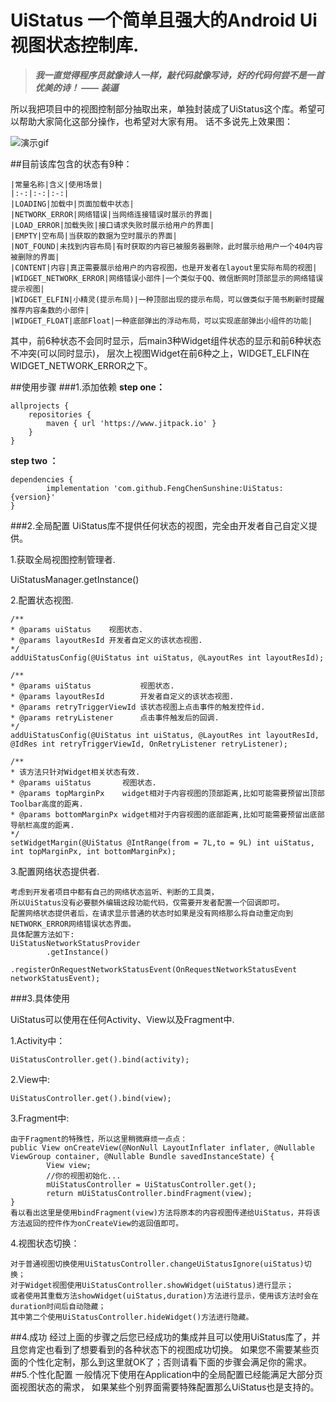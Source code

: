 # UiStatus 一个简单且强大的Android Ui视图状态控制库.

>**_我一直觉得程序员就像诗人一样，敲代码就像写诗，好的代码何尝不是一首优美的诗！  —— 装逼_**

所以我把项目中的视图控制部分抽取出来，单独封装成了UiStatus这个库。希望可以帮助大家简化这部分操作，也希望对大家有用。
话不多说先上效果图：

![演示gif](https://github.com/FengChenSunshine/UiStatus/blob/master/image/uistatus_demo_320.gif)

##目前该库包含的状态有9种：
    
    |常量名称|含义|使用场景|
    |:-:|:-:|:-:|
    |LOADING|加载中|页面加载中状态|
    |NETWORK_ERROR|网络错误|当网络连接错误时展示的界面|
    |LOAD_ERROR|加载失败|接口请求失败时展示给用户的界面|
    |EMPTY|空布局|当获取的数据为空时展示的界面|
    |NOT_FOUND|未找到内容布局|有时获取的内容已被服务器删除，此时展示给用户一个404内容被删除的界面|
    |CONTENT|内容|真正需要展示给用户的内容视图，也是开发者在layout里实际布局的视图|
    |WIDGET_NETWORK_ERROR|网络错误小部件|一个类似于QQ、微信断网时顶部显示的网络错误提示视图|
    |WIDGET_ELFIN|小精灵(提示布局)|一种顶部出现的提示布局，可以做类似于简书刷新时提醒推荐内容条数的小部件|
    |WIDGET_FLOAT|底部Float|一种底部弹出的浮动布局，可以实现底部弹出小组件的功能|
 
其中，前6种状态不会同时显示，后main3种Widget组件状态的显示和前6种状态不冲突(可以同时显示)，
层次上视图Widget在前6种之上，WIDGET_ELFIN在WIDGET_NETWORK_ERROR之下。

 ##使用步骤
  ###1.添加依赖
**step one：**

    allprojects {
        repositories {
            maven { url 'https://www.jitpack.io' }
	    }
    }
  
**step two ：**

    dependencies {
            implementation 'com.github.FengChenSunshine:UiStatus:{version}'
    }
###2.全局配置
 UiStatus库不提供任何状态的视图，完全由开发者自己自定义提供。
 
 1.获取全局视图控制管理者.
 
 UiStatusManager.getInstance()
 
 2.配置状态视图.
  
    /**
    * @params uiStatus    视图状态.
    * @params layoutResId 开发者自定义的该状态视图.
    */
    addUiStatusConfig(@UiStatus int uiStatus, @LayoutRes int layoutResId);
 
    /**
    * @params uiStatus           视图状态.
    * @params layoutResId        开发者自定义的该状态视图.
    * @params retryTriggerViewId 该状态视图上点击事件的触发控件id.
    * @params retryListener      点击事件触发后的回调.
    */
    addUiStatusConfig(@UiStatus int uiStatus, @LayoutRes int layoutResId, @IdRes int retryTriggerViewId, OnRetryListener retryListener);
 
    /**
    * 该方法只针对Widget相关状态有效.
    * @params uiStatus       视图状态.
    * @params topMarginPx    widget相对于内容视图的顶部距离,比如可能需要预留出顶部Toolbar高度的距离.
    * @params bottomMarginPx widget相对于内容视图的底部距离,比如可能需要预留出底部导航栏高度的距离.
    */
    setWidgetMargin(@UiStatus @IntRange(from = 7L,to = 9L) int uiStatus, int topMarginPx, int bottomMarginPx);
 
  3.配置网络状态提供者.
  
    考虑到开发者项目中都有自己的网络状态监听、判断的工具类，
    所以UiStatus没有必要额外编辑这段功能代码，仅需要开发者配置一个回调即可。
    配置网络状态提供者后，在请求显示普通的状态时如果是没有网络那么将自动重定向到NETWORK_ERROR网络错误状态界面。
    具体配置方法如下:
    UiStatusNetworkStatusProvider
            .getInstance()
            .registerOnRequestNetworkStatusEvent(OnRequestNetworkStatusEvent networkStatusEvent);
  
###3.具体使用
    
UiStatus可以使用在任何Activity、View以及Fragment中.
  
  1.Activity中：
  
    UiStatusController.get().bind(activity);
    
  2.View中:
  
    UiStatusController.get().bind(view);
    
  3.Fragment中:
  
    由于Fragment的特殊性，所以这里稍微麻烦一点点：
    public View onCreateView(@NonNull LayoutInflater inflater, @Nullable ViewGroup container, @Nullable Bundle savedInstanceState) {
            View view;
            //你的视图初始化...
            mUiStatusController = UiStatusController.get();
            return mUiStatusController.bindFragment(view);
    }
    看以看出这里是使用bindFragment(view)方法将原本的内容视图传递给UiStatus，并将该方法返回的控件作为onCreateView的返回值即可。
    
  4.视图状态切换：
  
    对于普通视图切换使用UiStatusController.changeUiStatusIgnore(uiStatus)切换；
    对于Widget视图使用UiStatusController.showWidget(uiStatus)进行显示；
    或者使用其重载方法showWidget(uiStatus,duration)方法进行显示，使用该方法时会在duration时间后自动隐藏；
    其中第二个使用UiStatusController.hideWidget()方法进行隐藏。
  
##4.成功
经过上面的步骤之后您已经成功的集成并且可以使用UiStatus库了，并且您肯定也看到了想要看到的各种状态下的视图成功切换。
如果您不需要某些页面的个性化定制，那么到这里就OK了；否则请看下面的步骤会满足你的需求。
##5.个性化配置
一般情况下使用在Application中的全局配置已经能满足大部分页面视图状态的需求，
如果某些个别界面需要特殊配置那么UiStatus也是支持的。



